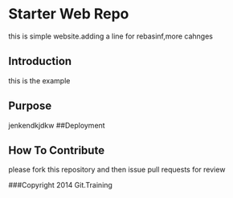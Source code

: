 # Starter Web Repo
this is simple website.adding a line for rebasinf,more cahnges
## Introduction
this is the example
## Purpose
jenkendkjdkw
##Deployment


## How To Contribute
please fork this repository and then issue pull requests for review

###Copyright
2014 Git.Training

